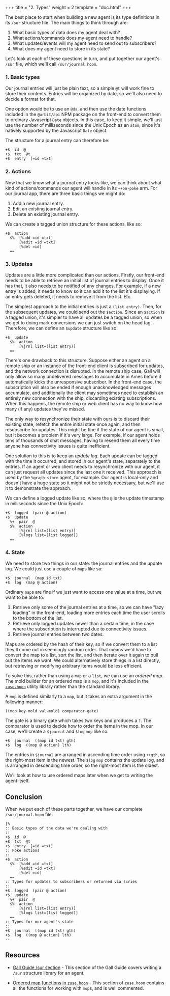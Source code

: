 +++
title = "2. Types"
weight = 2
template = "doc.html"
+++

The best place to start when building a new agent is its type definitions in its
`/sur` structure file. The main things to think through are:

1. What basic types of data does my agent deal with?
2. What actions/commands does my agent need to handle?
3. What updates/events will my agent need to send out to subscribers?
4. What does my agent need to store in its state?

Let's look at each of these questions in turn, and put together our agent's
`/sur` file, which we'll call `/sur/journal.hoon`.

### 1. Basic types

Our journal entries will just be plain text, so a simple `@t` will work fine to
store their contents. Entries will be organized by date, so we'll also need to
decide a format for that.

One option would be to use an `@da`, and then use the date functions included
in the `@urbit/api` NPM package on the front-end to convert them to ordinary
Javascript `Date` objects. In this case, to keep it simple, we'll just use the
number of milliseconds since the Unix Epoch as an `atom`, since it's natively
supported by the Javascript `Date` object.

The structure for a journal entry can therefore be:

```hoon
+$  id  @
+$  txt  @t
+$  entry  [=id =txt]
```

### 2. Actions

Now that we know what a journal entry looks like, we can think about what kind
of actions/commands our agent will handle in its `++on-poke` arm. For our
journal app, there are three basic things we might do:

1. Add a new journal entry.
2. Edit an existing journal entry.
3. Delete an existing journal entry.

We can create a tagged union structure for these actions, like so:

```hoon
+$  action
  $%  [%add =id =txt]
      [%edit =id =txt]
      [%del =id]
  ==
```

### 3. Updates

Updates are a little more complicated than our actions. Firstly, our front-end
needs to be able to retrieve an initial list of journal entries to display. Once
it has that, it also needs to be notified of any changes. For example, if a new
entry is added, it needs to know so it can add it to the list it's displaying.
If an entry gets deleted, it needs to remove it from the list. Etc.

The simplest approach to the initial entries is just a `(list entry)`. Then, for
the subsequent updates, we could send out the `$action`. Since an `$action` is a
tagged union, it's simpler to have all updates be a tagged union, so when we get
to doing mark conversions we can just switch on the head tag. Therefore, we can
define an `$update` structure like so:

```hoon
+$  update
  $%  action
      [%jrnl list=(list entry)]
  ==
```

There's one drawback to this structure. Suppose either an agent on a remote ship
or an instance of the front-end client is subscribed for updates, and the
network connection is disrupted. In the remote ship case, Gall will only allow
so many undelivered messages to accumulate in Ames before it automatically kicks
the unresponsive subscriber. In the front-end case, the subscription will also
be ended if enough unacknowledged messages accumulate, and additionally the
client may sometimes need to establish an entirely new connection with the ship,
discarding existing subscriptions. When this happens, the remote ship or web
client has no way to know how many (if any) updates they've missed.

The only way to resynchronize their state with ours is to discard their existing
state, refetch the entire initial state once again, and then resubscribe for
updates. This might be fine if the state of our agent is small, but it becomes a
problem if it's very large. For example, if our agent holds tens of thousands of
chat messages, having to resend them all every time anyone has connectivity
issues is quite inefficient.

One solution to this is to keep an _update log_. Each update can be tagged with
the time it occurred, and stored in our agent's state, separately to the
entries. If an agent or web client needs to resynchronize with our agent, it can
just request all updates since the last one it received. This approach is used
by the `%graph-store` agent, for example. Our agent is local-only and doesn't
have a huge state so it might not be strictly necessary, but we'll use it to
demonstrate the approach.

We can define a logged update like so, where the `@` is the update timestamp in
milliseconds since the Unix Epoch:

```hoon
+$  logged  (pair @ action)
+$  update
  %+  pair  @
  $%  action
      [%jrnl list=(list entry)]
      [%logs list=(list logged)]
  ==
```

### 4. State

We need to store two things in our state: the journal entries and the update
log. We could just use a couple of `map`s like so:

```hoon
+$  journal  (map id txt)
+$  log  (map @ action)
```

Ordinary `map`s are fine if we just want to access one value at a time, but we
want to be able to:

1. Retrieve only some of the journal entries at a time, so we can have "lazy
   loading" in the front-end, loading more entries each time the user scrolls to
   the bottom of the list.
2. Retrieve only logged updates newer than a certain time, in the case where the
   subscription is interrupted due to connectivity issues.
3. Retrieve journal entries between two dates.

Maps are ordered by the hash of their key, so if we convert them to a list
they'll come out in seemingly random order. That means we'd have to convert the
map to a list, sort the list, and then iterate over it again to pull out the
items we want. We could alternatively store things in a list directly, but
retrieving or modifying arbitrary items would be less efficient.

To solve this, rather than using a `map` or a `list`, we can use an _ordered
map_. The mold builder for an ordered map is a `mop`, and it's included in the
[`zuse.hoon`](https://github.com/urbit/urbit/blob/master/pkg/arvo/sys/zuse.hoon#L5284)
utility library rather than the standard library.

A `mop` is defined similarly to a `map`, but it takes an extra argument in the
following manner:

```hoon
((mop key-mold val-mold) comparator-gate)
```

The gate is a binary gate which takes two keys and produces a `?`. The
comparator is used to decide how to order the items in the mop. In our case,
we'll create a `$journal` and `$log` `mop` like so:

```hoon
+$  journal  ((mop id txt) gth)
+$  log  ((mop @ action) lth)
```

The entries in `$journal` are arranged in ascending time order using `++gth`, so
the right-most item is the newest. The `$log` `mop` contains the update log, and
is arranged in descending time order, so the right-most item is the oldest.

We'll look at how to use ordered maps later when we get to writing the agent
itself.

## Conclusion

When we put each of these parts together, we have our complete
`/sur/journal.hoon` file:

```hoon
|%
:: Basic types of the data we're dealing with
::
+$  id  @
+$  txt  @t
+$  entry  [=id =txt]
:: Poke actions
::
+$  action
  $%  [%add =id =txt]
      [%edit =id =txt]
      [%del =id]
  ==
:: Types for updates to subscribers or returned via scries
::
+$  logged  (pair @ action)
+$  update
  %+  pair  @
  $%  action
      [%jrnl list=(list entry)]
      [%logs list=(list logged)]
  ==
:: Types for our agent's state
::
+$  journal  ((mop id txt) gth)
+$  log  ((mop @ action) lth)
--
```

## Resources

- [Gall Guide /sur section](/guides/core/app-school/7-sur-and-marks#sur) -
  This section of the Gall Guide covers writing a `/sur` structure library for
  an agent.

- [Ordered map functions in
  `zuse.hoon`](https://github.com/urbit/urbit/blob/master/pkg/arvo/sys/zuse.hoon#L5284-L5688) -
  This section of `zuse.hoon` contains all the functions for working with
  `mop`s, and is well commented.
